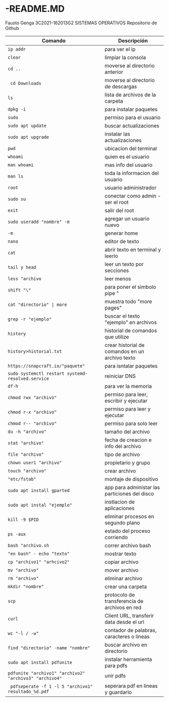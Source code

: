 # -README.MD
Fausto Genga
3C2021-162013G2 SISTEMAS OPERATIVOS
Repositorio de Github

| Comando | Descripción |
| --- | --- |
| `ip addr` | para ver el ip |
| `clear` | limpiar la consola |
| `cd ..` | moverse al directorio anterior |
| ` cd Downloads` | moverse al directorio de descargas |
| ` ls ` | lista de archivos de la carpeta |
| ` dpkg -i ` | para instalar paquetes |
| ` sudo ` | permiso para el usuario |
| ` sudo apt update ` | buscar actualizaciones |
| ` sudo apt upgrade ` | instalar las actualizaciones |
| ` pwd ` | ubicacion del terminal |
| ` whoami ` | quien es el usuario |
| ` man whoami ` | mas info del usuario |
| ` man ls ` | toda la informacion del usuario |
| ` root ` | usuario administrador |
| ` sudo su ` | conectar como admin - ser el root |
| ` exit ` | salir del root |
| ` sudo useradd "nombre" -m ` | agregar un usuario nuevo |
| ` -m ` | generar home |
| ` nano ` | editor de texto |
| ` cat ` | abrir texto en terminal y leerlo |
| ` tail y head ` | leer un texto por secciones |
| ` less "archivo ` | leer menos |
| ` shift "\" ` | para poner el simbolo pipe "|" |
| ` cat "directorio" \| more ` | muestra todo "more pages" |
| ` grep -r "ejemplo" ` | buscar el texto "ejemplo" en archivos |
| ` history ` | historial de comandos que utilize |
| ` history>historial.txt ` | crear historial de comandos en un archivo texto |
| ` https://snapcraft.io/"paquete" ` | para isntalar paquetes |
| ` sudo systemctl restart systemd-resolved.service ` | reiniciar DNS |
| ` df-h ` | para ver la memoria |
| ` chmod rwx "archivo" ` | permiso para leer, escribir y ejecutar |
| ` chmod r-x "archivo" ` | permiso para leer y ejecutar |
| ` chmod r-- "archivo" ` | permiso para solo leer |
| ` du -h "archivo" ` | tamaño del archivo |
| ` stat "archivo" ` | fecha de creacion e info del archivo |
| ` file "archivo" ` | tipo de archivo |
| ` chown user1 "archivo" ` | propietario y grupo |
| ` touch "archivo" ` | crear archivo |
| ` "etc/fstab" ` | montaje de dispositivo |
| ` sudo apt install gparted ` | app para administar las particiones del disco |
| ` sudo apt instal "ejemplo" ` | instlacion de aplicaciones |
| ` kill -9 $PID ` | eliminar procesos en segundo plano|
| ` ps -aux ` | estado del proceso corriendo  |
| ` bash "archivo.sh ` | correr archivo bash |
| ` "en bash" - echo "texto" ` | mostrar texto |
| ` cp "archivo1" "arhcivo2" ` | copiar archivo |
| ` mv "archivo" ` | mover archivo |
| ` rm "archivo" ` | eliminar archivo |
| ` mkdir "nombre" ` | crear una carpeta |
| ` scp ` | protocolo de transferencia de archivos en red |
| ` curl ` | Client URL, transferir data desde el url |
| ` wc "-l / -w" ` | contador de palabras, caracteres o lineas |
| ` find "directorio" -name "nombre" ` | buscar archivo en directorio |
| ` sudo apt install pdfunite ` | instalar herramienta para pdfs |
| ` pdfunite "archivo1" "archivo2" "archivo3" "archivo4" ` | unir pdfs |
| ` pdfseperate -f 1 -l 5 "archivo1" resultado_%d.pdf` | seperara pdf en lineas y guardarlo|

